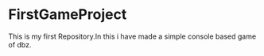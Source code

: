# FirstGameProject
This is my first Repository.In this i have made a simple console based game of dbz.
